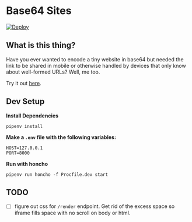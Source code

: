 # Base64 Sites

[![Deploy](https://www.herokucdn.com/deploy/button.svg)](https://heroku.com/deploy?template=https://github.com/fidiego/base64-sites)

## What is this thing?

Have you ever wanted to encode a tiny website in base64 but needed the link to be shared in mobile or otherwise handled by devices that only know about well-formed URLs? Well, me too.

Try it out <a href="//base64-sites.herokuapp.com">here</a>.

## Dev Setup

**Install Dependencies**

```
pipenv install
```

**Make a `.env` file with the following variables:**

```
HOST=127.0.0.1
PORT=8000
```

**Run with honcho**

```
pipenv run honcho -f Procfile.dev start
```

## TODO

- [ ] figure out css for `/render` endpoint. Get rid of the excess space so iframe fills space with no scroll on body or html.

